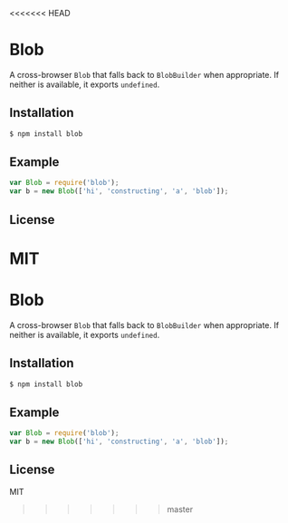 <<<<<<< HEAD
# Blob

A cross-browser `Blob` that falls back to `BlobBuilder` when appropriate.
If neither is available, it exports `undefined`.

## Installation

``` bash
$ npm install blob
```

## Example

``` js
var Blob = require('blob');
var b = new Blob(['hi', 'constructing', 'a', 'blob']);
```

## License

MIT
=======
# Blob

A cross-browser `Blob` that falls back to `BlobBuilder` when appropriate.
If neither is available, it exports `undefined`.

## Installation

``` bash
$ npm install blob
```

## Example

``` js
var Blob = require('blob');
var b = new Blob(['hi', 'constructing', 'a', 'blob']);
```

## License

MIT
>>>>>>> master
